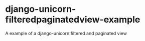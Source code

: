 # django-unicorn-filteredpaginatedview-example
A example of a django-unicorn filtered and paginated view
